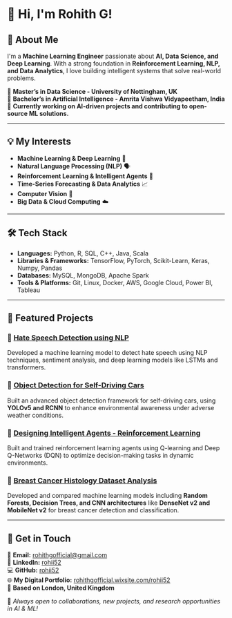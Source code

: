 # 👋 Hi, I'm Rohith G!

## 🚀 About Me
I'm a **Machine Learning Engineer** passionate about **AI, Data Science, and Deep Learning**. With a strong foundation in **Reinforcement Learning, NLP, and Data Analytics**, I love building intelligent systems that solve real-world problems.

🔹 **Master’s in Data Science - University of Nottingham, UK**  
🔹 **Bachelor’s in Artificial Intelligence - Amrita Vishwa Vidyapeetham, India**  
🔹 **Currently working on AI-driven projects and contributing to open-source ML solutions.**

---

## 💡 My Interests
- **Machine Learning & Deep Learning** 🧠
- **Natural Language Processing (NLP)** 🗣️
- **Reinforcement Learning & Intelligent Agents** 🤖
- **Time-Series Forecasting & Data Analytics** 📈
- **Computer Vision** 🤖
- **Big Data & Cloud Computing** ☁️

---

## 🛠️ Tech Stack

- **Languages:** Python, R, SQL, C++, Java, Scala  
- **Libraries & Frameworks:** TensorFlow, PyTorch, Scikit-Learn, Keras, Numpy, Pandas  
- **Databases:** MySQL, MongoDB, Apache Spark  
- **Tools & Platforms:** Git, Linux, Docker, AWS, Google Cloud, Power BI, Tableau  

---

## 📌 Featured Projects

### 🔹 **[Hate Speech Detection using NLP](https://github.com/rohii52/Hate-and-Offensive-Speech-Detection-using-NLP)**
Developed a machine learning model to detect hate speech using NLP techniques, sentiment analysis, and deep learning models like LSTMs and transformers.

### 🔹 **[Object Detection for Self-Driving Cars](https://github.com/rohii52/Object-Detection)**
Built an advanced object detection framework for self-driving cars, using **YOLOv5 and RCNN** to enhance environmental awareness under adverse weather conditions.

### 🔹 **[Designing Intelligent Agents - Reinforcement Learning](https://github.com/rohii52/Designing-Intelligent-Agents-Reinforcement-Learning)**
Built and trained reinforcement learning agents using Q-learning and Deep Q-Networks (DQN) to optimize decision-making tasks in dynamic environments.

### 🔹 **[Breast Cancer Histology Dataset Analysis](https://github.com/rohii52/Breast-Cancer-Analysis)**
Developed and compared machine learning models including **Random Forests, Decision Trees, and CNN architectures** like **DenseNet v2 and MobileNet v2** for breast cancer detection and classification.

---

## 👯️ Get in Touch
📧 **Email:** rohithgofficial@gmail.com  
🌟 **LinkedIn:** [rohii52](https://www.linkedin.com/in/rohii52)  
💻 **GitHub:** [rohii52](https://github.com/rohii52)  
🌐 **My Digital Portfolio:** [rohithgofficial.wixsite.com/rohii52](https://rohithgofficial.wixsite.com/rohii52)  
🏡 **Based on London, United Kingdom**

🚀 *Always open to collaborations, new projects, and research opportunities in AI & ML!*
